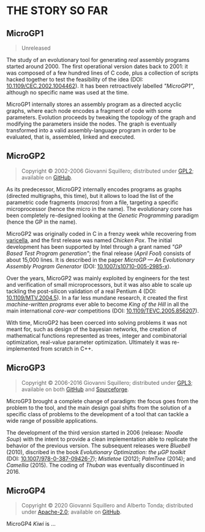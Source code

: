 THE STORY SO FAR
================

## MicroGP1

> Unreleased

The study of an evolutionary tool for generating *real* assembly programs started around 2000. The first operational version dates back to 2001: it was composed of a few hundred lines of C code, plus a collection of scripts hacked together to test the feasibility of the idea (DOI: [10.1109/CEC.2002.1004462](http://dx.doi.org/10.1109/CEC.2002.1004462)). It has been retroactively labelled *"MicroGP1"*, although no specific name was used at the time.

MicroGP1 internally stores an assembly program as a directed acyclic graphs, where  each node encodes a fragment of code with some parameters. Evolution proceeds by tweaking the topology of the graph and modifying the parameters inside the nodes. The graph is eventually transformed into a valid assembly-language program in order to be evaluated, that is, assembled, linked and executed.

## MicroGP2

> Copyright © 2002-2006 Giovanni Squillero; distributed under 
[GPL2](https://www.tldrlegal.com/l/gpl2);
available on [GitHub](https://github.com/squillero/microgp2).

As its predecessor, MicroGP2 internally encodes programs as graphs (directed multigraphs, this time), but it allows to load the list of the parametric code fragments (*macros*) from a file, targeting a specific microprocessor (hence the micro in the name). The evolutionary core has been completely re-designed looking at the *Genetic Programming* paradigm (hence the GP in the name). 

MicroGP2 was originally coded in C in a frenzy week while recovering from [varicella](https://en.wikipedia.org/wiki/Chickenpox), and the first release was named *Chicken Pox*. The initial development has been supported by Intel through a grant named *"GP Based Test Program generation"*; the final release (*April Fool*) consists of about 15,000 lines. It is described in the paper *MicroGP — An Evolutionary Assembly Program Generator* (DOI: [10.1007/s10710-005-2985-x](http://dx.doi.org/10.1007/s10710-005-2985-x)). 

Over the years, MicroGP2 was mainly exploited by engineers for the test and verification of small microprocessors, but it was also able to scale up tackling the post-silicon validation of a real Pentium 4 (DOI: [10.1109/MTV.2004.5](http://dx.doi.org/10.1109/MTV.2004.5)). In a far less mundane research, it created the first *machine-written programs* ever able to become *King of the Hill* in all the main international *core-war* competitions (DOI: [10.1109/TEVC.2005.856207](http://dx.doi.org/10.1109/TEVC.2005.856207)).

With time, MicroGP2 has been coerced into solving problems it was not meant for, such as design of the bayesian networks, the creation of mathematical functions represented as trees, integer and combinatorial optimization, real-value parameter optimization. Ultimately it was re-implemented from scratch in C++.

## MicroGP3

> Copyright © 2006-2016 Giovanni Squillero; distributed under 
[GPL3](https://www.tldrlegal.com/l/gpl-3.0);
available on both [GitHub](https://github.com/squillero/microgp3) 
and [Sourceforge](https://sourceforge.net/projects/ugp3/).

MicroGP3 brought a complete change of paradigm: the focus goes from the problem to the tool, and the main design goal shifts from the solution of a specific class of problems to the development of a tool that can tackle a wide range of possible applications.

The development of the third version started in 2006 (release: *Noodle Soup*) with the intent to provide a clean implementation able to replicate the behavior of the previous version. The subsequent releases were *Bluebell* (2010), discribed in the book *Evolutionary Optimization: the µGP toolkit* (DOI: [10.1007/978-0-387-09426-7](https://www.doi.org/10.1007/978-0-387-09426-7)); *Mistletoe* (2012); *PalmTree* (2014); and *Camellia* (2015). The coding of *Thuban* was eventually discontinued in 2016.

## MicroGP4

> Copyright © 2020 Giovanni Squillero and Alberto Tonda; distributed under [Apache-2.0](https://www.tldrlegal.com/l/apache2); available on [GitHub](https://github.com/squillero/microgp4).


MicroGP4 *Kiwi* is ...
